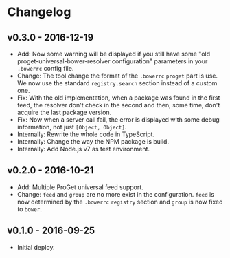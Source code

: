 # Changelog

## v0.3.0 - 2016-12-19

- Add: Now some warning will be displayed if you still have some "old proget-universal-bower-resolver configuration" parameters in your `.bowerrc` config file.
- Change: The tool change the format of the `.bowerrc` `proget` part is use. We now use the standard `registry.search` section instead of a custom one.
- Fix: With the old implementation, when a package was found in the first feed, the resolver don't check in the second and then, some time, don't acquire the last package version.
- Fix: Now when a server call fail, the error is displayed with some debug information, not just `[Object, Object]`.
- Internally: Rewrite the whole code in TypeScript.
- Internally: Change the way the NPM package is build.
- Internally: Add Node.js v7 as test environment.

## v0.2.0 - 2016-10-21

- Add: Multiple ProGet universal feed support.
- Change: `feed` and `group` are no more exist in the configuration. `feed` is now determined by the `.bowerrc` `registry` section and `group` is now fixed to `bower`.

## v0.1.0 - 2016-09-25

- Initial deploy.
